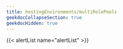 ```yaml
---
title: hostingEnvironments/multiRolePools
geekdocCollapseSection: true
geekdocHidden: true
---
```


{{< alertList name="alertList" >}}